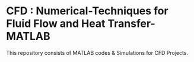 # CFD : Numerical-Techniques for Fluid Flow and Heat Transfer-MATLAB

This repository consists of MATLAB codes & Simulations for CFD Projects.
